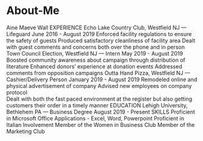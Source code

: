 # About-Me
Aine Maeve Wall 
EXPERIENCE
Echo Lake Country Club, Westfield NJ — Lifeguard
June 2016 - August 2019
Enforced facility regulations to ensure the safety of guests
Produced satisfactory cleanliness of facility area
Dealt with guest comments and concerns both over the phone and in person 
Town Council Election, Westfield NJ — Intern
May 2019 - August 2019
Boosted community awareness about campaign through distribution of literature
Enhanced donors’ experience at donation events
Addressed comments from opposition campaigns 
Outta Hand Pizza, Westfield NJ — Cashier/Delivery Person
January 2019 - August 2019
Remodeled online and physical advertisement of company
Advised new employees on company protocol  
Dealt with both the fast paced environment at the register but also getting customers their order in a timely manner
EDUCATION
Lehigh University, Bethlehem PA — Business Degree
August 2019 - Present
SKILLS
Proficient in Microsoft Office Applications - Excel, Word, Powerpoint
Proficient in Italian 
Involvement 
Member of the Women in Business Club
Member of the Marketing Club
